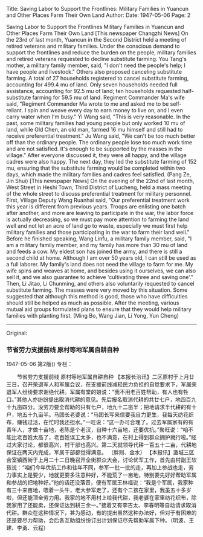 Title: Saving Labor to Support the Frontlines: Military Families in Yuancun and Other Places Farm Their Own Land
Author:
Date: 1947-05-06
Page: 2

Saving Labor to Support the Frontlines
	Military Families in Yuancun and Other Places Farm Their Own Land
[This newspaper Changzhi News] On the 23rd of last month, Yuancun in the Second District held a meeting of retired veterans and military families. Under the conscious demand to support the frontlines and reduce the burden on the people, military families and retired veterans requested to decline substitute farming. You Tang's mother, a military family member, said, "I don't need the people's help; I have people and livestock." Others also proposed canceling substitute farming. A total of 27 households registered to cancel substitute farming, accounting for 499.4 mu of land. Only seven households needed full assistance, accounting for 92.5 mu of land; ten households requested half-substitute farming for 59.5 mu of land. Regiment Commander Ma's wife said, "Regiment Commander Ma wrote to me and asked me to be self-reliant. I spin and weave every day to earn money to live on, and I even carry water when I'm busy." Yi Wang said, "This is very reasonable. In the past, some military families had young people but only worked 10 mu of land, while Old Chen, an old man, farmed 16 mu himself and still had to receive preferential treatment." Ju Wang said, "We can't be too much better off than the ordinary people. The ordinary people lose too much work time and are not satisfied. It's enough to be supported by the masses in the village." After everyone discussed it, they were all happy, and the village cadres were also happy. The next day, they led the substitute farming of 152 mu, ensuring that the substitute farming would be completed within two days, which made the military families and cadres feel satisfied.
		(Pang Ze, Jin Shui)
[This newspaper News] On the evening of the 22nd of last month, West Street in Heshi Town, Third District of Lucheng, held a mass meeting of the whole street to discuss preferential treatment for military personnel. First, Village Deputy Wang Ruanhai said, "Our preferential treatment work this year is different from previous years. Troops are enlisting one batch after another, and more are leaving to participate in the war, the labor force is actually decreasing, so we must pay more attention to farming the land well and not let an acre of land go to waste, especially we must first help military families and those participating in the war to farm their land well." Before he finished speaking, Wang Linfu, a military family member, said, "I am a military family member, and my family has more than 30 mu of land and feeds a cow. My eldest son has joined the army, and there is still a second child at home. Although I am over 50 years old, I can still be used as a full laborer. My family's land does not need the village to farm for me. My wife spins and weaves at home, and besides using it ourselves, we can also sell it, and we also guarantee to achieve 'cultivating three and saving one'." Then, Li Jitao, Li Chunming, and others also voluntarily requested to cancel substitute farming. The masses were very moved by this situation. Some suggested that although this method is good, those who have difficulties should still be helped as much as possible. After the meeting, various mutual aid groups formulated plans to ensure that they would help military families with planting first. (Ming Bo, Wang Jian, Li Yong, Yun Cheng)



<hr /> 

Original: 


### 节省劳力支援前线  原村等地军属自耕自种

1947-05-06
第2版()
专栏：

　　节省劳力支援前线
    原村等地军属自耕自种
    【本报长治讯】二区原村于上月廿三日，召开荣退军人和军属会议，在支援前线减轻民力负担的自觉要求下，军属荣退军人纷纷要求谢绝代耕。军属有堂的娘说：“我不用老百姓帮助，有人也有牲口。”其他人亦纷纷提出取消代耕的意见。先后报名取消代耕的共廿七户，地四百九十九亩四分。没劳力要全帮助的只有七户，地九十二亩半；把地请求半代耕的有十户，地五十九亩半。马团长老婆说：“马团长写来信要我自力更生，我每天纺花织布，赚钱过活，在忙时我还担水。”一旺说：“这一办可合理了。过去军属家有的有青年人，才做十亩地，老陈是个老汉，自种十六亩地，还要优抗。”聚旺说：“咱不能比老百姓太高了，老百姓误工太多，也不满意，在村上得到群众拥护就行啦。”经过大家讨论，都很高兴，村干部也高兴。第二天就领导代耕一百五十二亩，代耕地保证在两天内完成，军属干部都觉得满意。
                （胖则、金水）
    【本报讯】潞城三区合室镇西街于上月二十二日晚召开全街群众大会，讨论优军工作，首先由村副王软孩说：“咱们今年优抗工作和往年不同，参军一批一批的走，再加上参战也走，劳力事实上是要少，地就更要多注意种好，不能荒了一亩地，特别要先好好帮助军属和参战的把地种好。”他的话还没落音，便有军属王林福说：“我是个军属，我家种有三十来亩地，喂着一头牛，老大参军走了，还有个二孩在家里，我虽五十多岁啦，但还能顶全劳力用。我家的地不用村上给我代耕，我老婆在家里纺花织布，除我家用了还能卖，还保证达到耕三余一。”接着又有李吉太、李春明等自动请求取消代耕。群众在这种情况下，甚为感动，有的提出虽然这种办法好，但对于有困难的还是要尽力帮助，会后各互助组纷纷订出计划保证尽先帮助军属下种。（明波、王建、李勇、云程）
